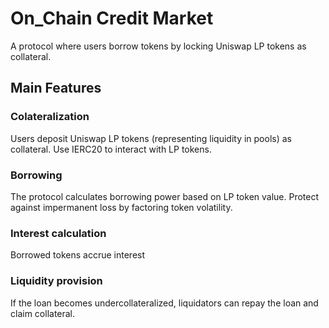 # On_Chain Credit Market

A protocol where users borrow tokens by locking Uniswap LP tokens as collateral.

## Main Features 

### Colateralization

Users deposit Uniswap LP tokens (representing liquidity in pools) as collateral.
Use IERC20 to interact with LP tokens.

### Borrowing

The protocol calculates borrowing power based on LP token value.
Protect against impermanent loss by factoring token volatility.

### Interest calculation

Borrowed tokens accrue interest

### Liquidity provision

If the loan becomes undercollateralized, liquidators can repay the loan and claim collateral.